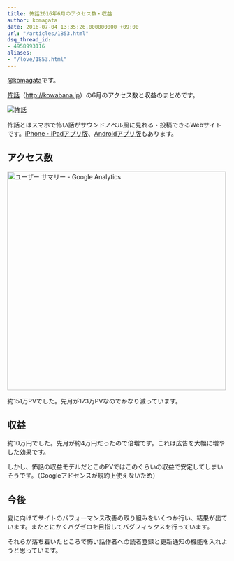 ```yaml
---
title: 怖話2016年6月のアクセス数・収益
author: komagata
date: 2016-07-04 13:35:26.000000000 +09:00
url: "/articles/1853.html"
dsq_thread_id:
- 4958993116
aliases:
- "/love/1853.html"
---
```

[@komagata][1]です。

<a title="怖話" href="http://kowabana.jp" target="_blank">怖話</a>（<a title="怖話" href="http://kowabana.jp" target="_blank">http://kowabana.jp</a>）の6月のアクセス数と収益のまとめです。


  <a href="http://kowabana.jp"><img src="https://i.gyazo.com/7ac945b83db4936a1cd4947a6ea0c60b.png" alt="怖話" /></a>


怖話とはスマホで怖い話がサウンドノベル風に見れる・投稿できるWebサイトです。<a title="怖話iPhone・iPadアプリ版" href="https://itunes.apple.com/jp/app/bu-hua-zui-buno1wan5000huano/id564486792?l=ja&mt=8" target="_blank">iPhone・iPadアプリ版</a>、<a title="怖話Androidアプリ版" href="https://play.google.com/store/apps/details?id=jp.fjord.kowabana" target="_blank">Androidアプリ版</a>もあります。

## アクセス数


  <img src="https://gyazo.com/092190a3bc1027011b81a44849a0a8c6.png" alt="ユーザー サマリー - Google Analytics" width="500px" />


約151万PVでした。先月が173万PVなのでかなり減っています。

## 収益

約10万円でした。先月が約4万円だったので倍増です。これは広告を大幅に増やした効果です。

しかし、怖話の収益モデルだとこのPVではこのぐらいの収益で安定してしまいそうです。（Googleアドセンスが規約上使えないため）

## 今後

夏に向けてサイトのパフォーマンス改善の取り組みをいくつか行い、結果が出ています。またとにかくバグゼロを目指してバグフィックスを行っています。

それらが落ち着いたところで怖い話作者への読者登録と更新通知の機能を入れようと思っています。

 [1]: http://twitter.com/komagata
